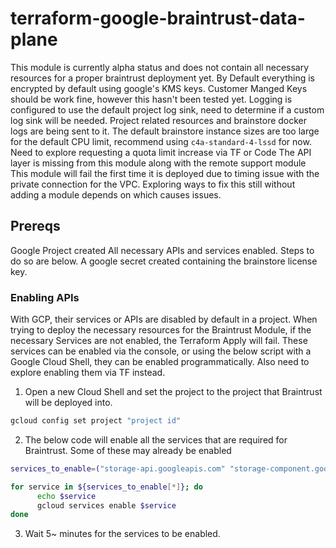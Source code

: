 # terraform-google-braintrust-data-plane

This module is currently alpha status and does not contain all necessary resources for a proper braintrust deployment yet.
By Default everything is encrypted by default using google's KMS keys. Customer Manged Keys should be work fine, however this hasn't been tested yet.
Logging is configured to use the default project log sink, need to determine if a custom log sink will be needed. Project related resources and brainstore docker logs are being sent to it.
The default brainstore instance sizes are too large for the default CPU limit, recommend using `c4a-standard-4-lssd` for now. Need to explore requesting a quota limit increase via TF or Code
The API layer is missing from this module along with the remote support module
This module will fail the first time it is deployed due to timing issue with the private connection for the VPC. Exploring ways to fix this still without adding a module depends on which causes issues.

## Prereqs

Google Project created
All necessary APIs and services enabled. Steps to do so are below.
A google secret created containing the brainstore license key.

### Enabling APIs

With GCP, their services or APIs are disabled by default in a project. When trying to deploy the necessary resources for the Braintrust Module, if the necessary Services are not enabled, the Terraform Apply will fail. These services can be enabled via the console, or using the below script with a Google Cloud Shell, they can be enabled programmatically. Also need to explore enabling them via TF instead.

1. Open a new Cloud Shell and set the project to the project that Braintrust will be deployed into.

```bash
gcloud config set project "project id"
```

2. The below code will enable all the services that are required for Braintrust. Some of these may already be enabled

```bash
services_to_enable=("storage-api.googleapis.com" "storage-component.googleapis.com" "storage.googleapis.com" "secretmanager.googleapis.com" "servicenetworking.googleapis.com" "logging.googleapis.com" "monitoring.googleapis.com" "oslogin.googleapis.com" "dns.googleapis.com" "cloudresourcemanager.googleapis.com" "compute.googleapis.com" "cloudkms.googleapis.com" "autoscaling.googleapis.com" "iam.googleapis.com" "iamcredentials.googleapis.com" "vpcaccess.googleapis.com" "sts.googleapis.com") 

for service in ${services_to_enable[*]}; do
      echo $service
      gcloud services enable $service
done
```

3. Wait 5~ minutes for the services to be enabled.
